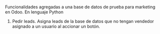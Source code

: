 Funcionalidades agregadas a una base de datos de prueba para marketing en Odoo. En lenguaje Python

1. Pedir leads. Asigna leads de la base de datos que no tengan vendedor asignado a un usuario al accionar un botón.
